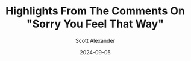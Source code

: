 ---
layout: podcast
title: "Highlights From The Comments On \"Sorry You Feel That Way\""
author: Scott Alexander
description: https://www.astralcodexten.com/p/highlights-from-the-comments-on-sorry
date: 2024-09-05
length: 1713165
duration: 428
guid: highlights-from-the-comments-on-sorry
---